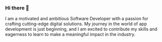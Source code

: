 ### Hi there 👋
I am a motivated and ambitious Software Developer with a passion for crafting cutting-edge digital solutions. My journey in the world of app development is just beginning, and I am excited to contribute my skills and eagerness to learn to make a meaningful impact in the industry.


<!--
**kaushilprajapati/kaushilprajapati** is a ✨ _special_ ✨ repository because its `README.md` (this file) appears on your GitHub profile.

Here are some ideas to get you started:

- 🔭 I’m currently working on ...
- 🌱 I’m currently learning ...
- 👯 I’m looking to collaborate on ...
- 🤔 I’m looking for help with ...
- 💬 Ask me about ...
- 📫 How to reach me: ...
- 😄 Pronouns: ...
- ⚡ Fun fact: ...
-->
